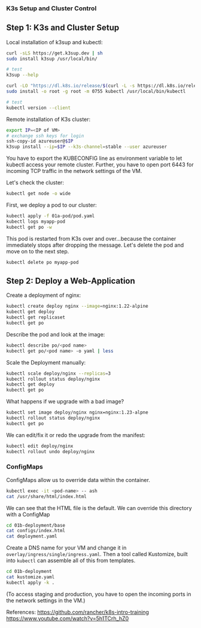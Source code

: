 ### K3s Setup and Cluster Control

## Step 1: K3s and Cluster Setup

Local installation of k3sup and kubectl:
```bash
curl -sLS https://get.k3sup.dev | sh
sudo install k3sup /usr/local/bin/

# test
k3sup --help

curl -LO "https://dl.k8s.io/release/$(curl -L -s https://dl.k8s.io/release/stable.txt)/bin/linux/amd64/kubectl"
sudo install -o root -g root -m 0755 kubectl /usr/local/bin/kubectl

# test
kubectl version --client
```

Remote installation of K3s cluster:
```bash
export IP=<IP of VM>
# exchange ssh keys for login
ssh-copy-id azureuser@$IP
k3sup install --ip=$IP --k3s-channel=stable --user azureuser
```

You have to export the KUBECONFIG line as environment variable to let kubectl access your remote cluster. Further, you have to open port 6443 for incoming TCP traffic in the network settings of the VM.

Let's check the cluster:
```bash
kubectl get node -o wide
```

First, we deploy a pod to our cluster:
```bash
kubectl apply -f 01a-pod/pod.yaml
kubectl logs myapp-pod
kubectl get po -w
```

This pod is restarted from K3s over and over...because the container immediately stops after dropping the message. Let's delete the pod and move on to the next step.
```bash
kubectl delete po myapp-pod
```

## Step 2: Deploy a Web-Application

Create a deployment of nginx:

``` bash
kubectl create deploy nginx --image=nginx:1.22-alpine
kubectl get deploy
kubectl get replicaset
kubectl get po
```

Describe the pod and look at the image:

``` bash
kubectl describe po/<pod name>
kubectl get po/<pod name> -o yaml | less
```

Scale the Deployment manually:

``` bash
kubectl scale deploy/nginx --replicas=3
kubectl rollout status deploy/nginx
kubectl get deploy
kubectl get po
```

What happens if we upgrade with a bad image?

``` bash
kubectl set image deploy/nginx nginx=nginx:1.23-alpne
kubectl rollout status deploy/nginx
kubectl get po
```

We can edit/fix it or redo the upgrade from the manifest:

``` bash
kubectl edit deploy/nginx
kubectl rollout undo deploy/nginx
```

### ConfigMaps

ConfigMaps allow us to override data within the container.

``` bash
kubectl exec -it <pod-name> -- ash
cat /usr/share/html/index.html
```

We can see that the HTML file is the default. We can override this directory with a ConfigMap

``` bash
cd 01b-deployment/base
cat configs/index.html
cat deployment.yaml
```

Create a DNS name for your VM and change it in `overlay/ingress/single/ingress.yaml`. Then a tool called Kustomize, built into `kubectl` can assemble all of this from templates.

``` bash
cd 01b-deployment
cat kustomize.yaml
kubectl apply -k .
```

(To access staging and production, you have to open the incoming ports in the network settings in the VM.)

References:
https://github.com/rancher/k8s-intro-training
https://www.youtube.com/watch?v=5h1TCrh_hZ0
